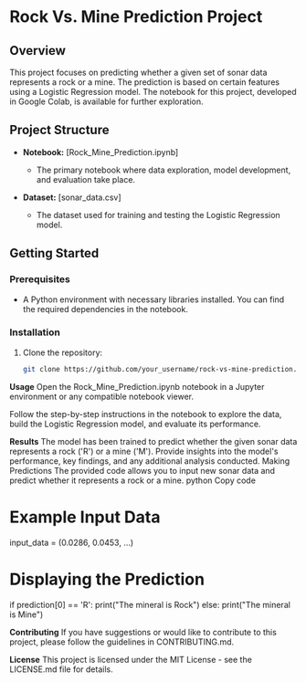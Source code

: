 # Rock Vs. Mine Prediction Project

## Overview

This project focuses on predicting whether a given set of sonar data represents a rock or a mine. The prediction is based on certain features using a Logistic Regression model. The notebook for this project, developed in Google Colab, is available for further exploration.

## Project Structure

- **Notebook:** [Rock_Mine_Prediction.ipynb]
  - The primary notebook where data exploration, model development, and evaluation take place.
  
- **Dataset:** [sonar_data.csv]
  - The dataset used for training and testing the Logistic Regression model.

## Getting Started

### Prerequisites

- A Python environment with necessary libraries installed. You can find the required dependencies in the notebook.

### Installation

1. Clone the repository:

   ```bash
   git clone https://github.com/your_username/rock-vs-mine-prediction.git

**Usage**
Open the Rock_Mine_Prediction.ipynb notebook in a Jupyter environment or any compatible notebook viewer.

Follow the step-by-step instructions in the notebook to explore the data, build the Logistic Regression model, and evaluate its performance.

**Results**
The model has been trained to predict whether the given sonar data represents a rock ('R') or a mine ('M').
Provide insights into the model's performance, key findings, and any additional analysis conducted.
Making Predictions
The provided code allows you to input new sonar data and predict whether it represents a rock or a mine.
python
Copy code
# Example Input Data
input_data = (0.0286, 0.0453, ...)

# Displaying the Prediction
if prediction[0] == 'R':
  print("The mineral is Rock")
else: 
  print("The mineral is Mine")
  
**Contributing**
If you have suggestions or would like to contribute to this project, please follow the guidelines in CONTRIBUTING.md.

**License**
This project is licensed under the MIT License - see the LICENSE.md file for details.

